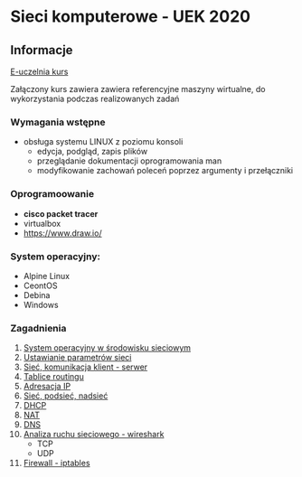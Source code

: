 # Sieci komputerowe - UEK 2020

## Informacje

[E-uczelnia kurs](https://e-uczelnia.uek.krakow.pl/course/view.php?id=16014)

Załączony kurs zawiera zawiera referencyjne maszyny wirtualne, do wykorzystania podczas realizowanych zadań 

### Wymagania wstępne

  * obsługa systemu LINUX z poziomu konsoli
    * edycja, podgląd, zapis plików
    * przeglądanie dokumentacji oprogramowania man
    * modyfikowanie zachowań poleceń poprzez argumenty i przełączniki

### Oprogramoowanie

  * **cisco packet tracer**
  * virtualbox
  * https://www.draw.io/


### System operacyjny:

 * Alpine Linux
 * CeontOS
 * Debina
 * Windows

### Zagadnienia

1. [System operacyjny w środowisku sieciowym](01-cwiczenia/system-operacyjny.md)
2. [Ustawianie parametrów sieci](02-cwiczenia/network-properties.md)
3. [Sieć, komunikacja klient - serwer](#)
4. [Tablice routingu](#)
5. [Adresacja IP](#)
6. [Sieć, podsieć, nadsieć](#)
7. [DHCP](#)
8. [NAT](#)
9. [DNS](#)
10. [Analiza ruchu sieciowego - wireshark](#)
    * TCP
    * UDP
11. [Firewall - iptables](#)

